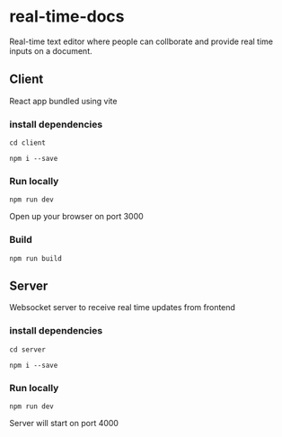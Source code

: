 # real-time-docs

Real-time text editor where people can collborate and provide real time inputs on a document.

## Client
React app bundled using vite

### install dependencies
```
cd client
```

```
npm i --save
```
### Run locally

```
npm run dev
```
Open up your browser on port 3000

### Build

```
npm run build
```

## Server
Websocket server to receive real time updates from frontend

### install dependencies
```
cd server
```

```
npm i --save
```
### Run locally

```
npm run dev
```
Server will start on port 4000
